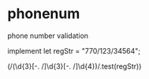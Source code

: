 # phonenum
phone number validation

implement 
let regStr = "770/123/34564";

(/(\d{3}[-. /]\d{3}[-. /]\d{4})/.test(regStr))
